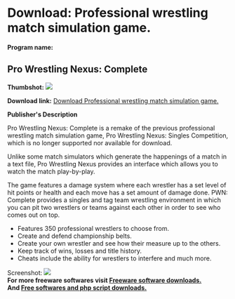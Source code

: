 # Download: Professional wrestling match simulation game.

**Program name:**

## Pro Wrestling Nexus: Complete

  
**Thumbshot:** ![](http://www.freewarefiles.com/screenshot/prowrstlenexcmplte_md.jpg)   
  
**Download link:** [Download Professional wrestling match simulation game.](http://freesoftwares.boysofts.com/Pro-Wrestling-Nexus-Singles-Competition_program_15902.html)  
  


**Publisher's Description**  
  


Pro Wrestling Nexus: Complete is a remake of the previous professional wrestling match simulation game, Pro Wrestling Nexus: Singles Competition, which is no longer supported nor available for download. 

Unlike some match simulators which generate the happenings of a match in a text file, Pro Wrestling Nexus provides an interface which allows you to watch the match play-by-play.

The game features a damage system where each wrestler has a set level of hit points or health and each move has a set amount of damage done. PWN: Complete provides a singles and tag team wrestling environment in which you can pit two wrestlers or teams against each other in order to see who comes out on top.

  * Features 350 professional wrestlers to choose from. 
  * Create and defend championship belts. 
  * Create your own wrestler and see how their measure up to the others. 
  * Keep track of wins, losses and title history. 
  * Cheats include the ability for wrestlers to interfere and much more. 

  
  
Screenshot: ![](http://www.freewarefiles.com/screenshot/prowrstlenexcmplte.jpg)   
**For more freeware softwares visit [Freeware software downloads.](http://freesoftwares.boysofts.com/)**   
**And [Free softwares and php script downloads.](http://www.boysofts.com/)**
